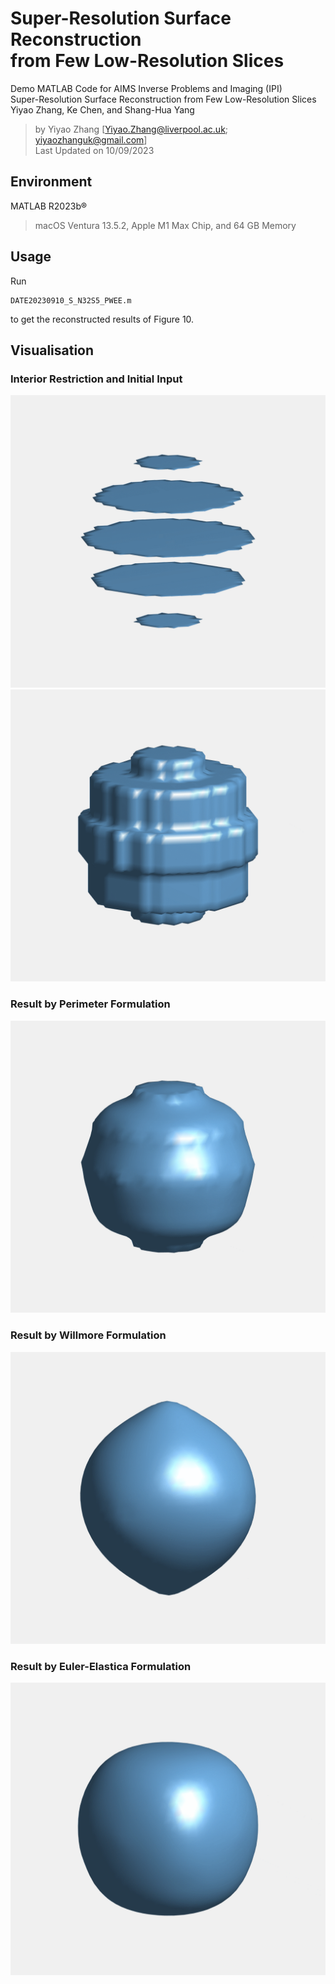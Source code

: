 # Super-Resolution Surface Reconstruction <br> from Few Low-Resolution Slices

  Demo MATLAB Code for AIMS Inverse Problems and Imaging (IPI) <br>
  Super-Resolution Surface Reconstruction from Few Low-Resolution Slices <br>
  Yiyao Zhang, Ke Chen, and Shang-Hua Yang <br>
  
> by Yiyao Zhang [Yiyao.Zhang@liverpool.ac.uk; yiyaozhanguk@gmail.com] <br>
> Last Updated on 10/09/2023

## Environment
MATLAB R2023b®

> macOS Ventura 13.5.2, Apple M1 Max Chip, and 64 GB Memory

## Usage

Run 
```
DATE20230910_S_N32S5_PWEE.m
```
 to get the reconstructed results of Figure 10. 

## Visualisation

### Interior Restriction and Initial Input
![image](https://github.com/cyiyoo/SurfaceReconstructionFromFewSlices/blob/main/Fig/S_N32S5_1_U0_in.gif)
![image](https://github.com/cyiyoo/SurfaceReconstructionFromFewSlices/blob/main/Fig/S_N32S5_2_U0.gif)

### Result by Perimeter Formulation
![image](https://github.com/cyiyoo/SurfaceReconstructionFromFewSlices/blob/main/Fig/S_N32S5_3_P.gif)

### Result by Willmore Formulation
![image](https://github.com/cyiyoo/SurfaceReconstructionFromFewSlices/blob/main/Fig/S_N32S5_4_W.gif)

### Result by Euler-Elastica Formulation
![image](https://github.com/cyiyoo/SurfaceReconstructionFromFewSlices/blob/main/Fig/S_N32S5_5_EE.gif)
